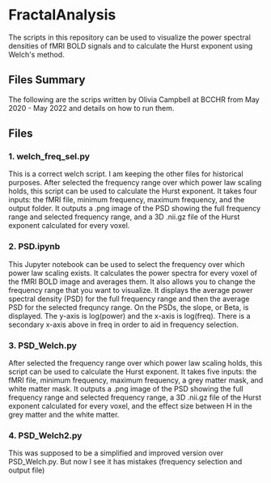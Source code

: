 # FractalAnalysis
The scripts in this repository can be used to visualize the power spectral densities of fMRI BOLD signals and to calculate the Hurst exponent using Welch's method. 

## Files Summary

The following are the scrips written by Olivia Campbell at BCCHR from May 2020 - May 2022 and details on how to run them. 

## Files

### 1. welch_freq_sel.py
This is a correct welch script. I am keeping the other files for historical purposes. After selected the frequency range over which power law scaling holds, this script can be used to calculate the Hurst exponent. It takes four inputs: the fMRI file, minimum frequency, maximum frequency, and the output folder. It outputs a .png image of the PSD showing the full frequency range and selected frequency range, and a 3D .nii.gz file of the Hurst exponent calculated for every voxel. 

### 2. PSD.ipynb
This Jupyter notebook can be used to select the frequency over which power law scaling exists. It calculates the power spectra for every voxel of the fMRI BOLD image and averages them. It also allows you to change the frequency range that you want to visualize. It displays the average power spectral density (PSD) for the full frequency range and then the average PSD for the selected frequncy range. On the PSDs, the slope, or Beta, is displayed. The y-axis is log(power) and the x-axis is log(freq). There is a secondary x-axis above in freq in order to aid in frequency selection. 

### 3. PSD_Welch.py
After selected the frequency range over which power law scaling holds, this script can be used to calculate the Hurst exponent. It takes five inputs: the fMRI file, minimum frequency, maximum frequency, a grey matter mask, and white matter mask. It outputs a .png image of the PSD showing the full frequency range and selected frequency range, a 3D .nii.gz file of the Hurst exponent calculated for every voxel, and the effect size between H in the grey matter and the white matter. 

### 4. PSD_Welch2.py
This was supposed to be a simplified and improved version over PSD_Welch.py. But now I see it has mistakes (frequency selection and output file)


